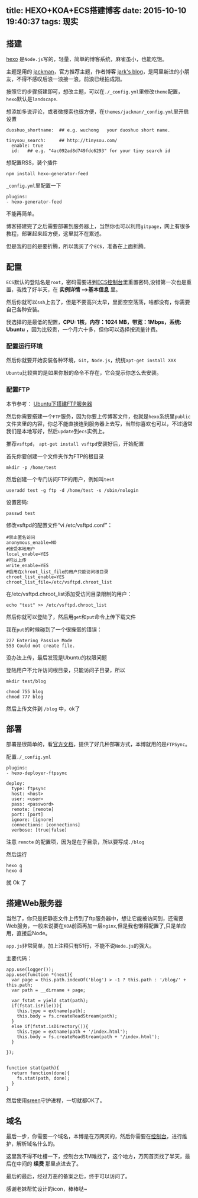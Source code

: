 title: HEXO+KOA+ECS搭建博客
date: 2015-10-10 19:40:37
tags: 现实
---
## 搭建
[hexo](https://hexo.io/) 是`Node.js`写的，轻量，简单的博客系统，麻雀虽小，也能吃饱。

主题是用的 [jackman](http://wuchong.me/jacman/)，官方推荐主题，作者博客 [jark's blog](http://wuchong.me/)，是阿里新进的小朋友，不得不感叹后浪一浪接一浪，前浪已经拍成翔。

按照它的步骤搭建即可，想改主题，可以在`./_config.yml`里修改`theme`配置，`hexo`默认是`landscape`.

想添加多说评论，或者微搜索也很方便，在`themes/jackman/_config.yml`里开启设置

```
duoshuo_shortname:  ## e.g. wuchong   your duoshuo short name.

tinysou_search:     ## http://tinysou.com/
  enable: true
  id:   ## e.g. "4ac092ad8d749fdc6293" for your tiny search id
```

想配置RSS，装个插件

```
npm install hexo-generator-feed
```

`_config.yml`里配置一下

```
plugins:
- hexo-generator-feed
```

不能再简单。

博客搭建完了之后需要部署到服务器上，当然你也可以利用`gitpage`，网上有很多教程，部署起来超方便，这里就不在累述。

但是我的目的是要折腾，所以我买了个`ECS`，准备在上面折腾。

## 配置
`ECS`默认的登陆名是`root`，密码需要进到[ECS控制台](https://ecs.console.aliyun.com)里重置密码,没错第一次也是重置，我找了好半天，在 **实例详情 -->基本信息** 里。

然后你就可以`ssh`上去了，但是不要高兴太早，里面空空荡荡，啥都没有，你需要自己各种安装。

我选择的是最低的配置，**CPU: 1核，内存：1024 MB，带宽：1Mbps，系统: Ubuntu** ，因为比较贵，一个月六十多，但你可以选择按流量计费。

### 配置运行环境
然后你就要开始安装各种环境，`Git`，`Node.js`，统统`apt-get install XXX`

`Ubuntu`比较爽的是如果你敲的命令不存在，它会提示你怎么去安装。

### 配置FTP

本节参考： [Ubuntu下搭建FTP服务器](http://dhq.me/ubuntu-install-vsftpd)

然后你需要搭建一个`FTP`服务，因为你要上传博客文件，也就是`hexo`系统里`public`文件夹里的内容，你总不能直接连到服务器上去写，当然你喜欢也可以，不过通常我们是本地写好，然后`update`到`ecs`实例上。

推荐`vsftpd`， `apt-get install vsftpd`安装好后，开始配置

首先你要创建一个文件夹作为FTP的根目录

```
mkdir -p /home/test
```
然后创建一个专门访问FTP的用户，例如叫`test`

```
useradd test -g ftp -d /home/test -s /sbin/nologin
```

设置密码:

```
passwd test
```

修改vsftpd的配置文件“vi /etc/vsftpd.conf”：

```
#禁止匿名访问
anonymous_enable=NO
#接受本地用户
local_enable=YES
#可以上传
write_enable=YES
#启用在chroot_list_file的用户只能访问根目录
chroot_list_enable=YES
chroot_list_file=/etc/vsftpd.chroot_list
```

在/etc/vsftpd.chroot_list添加受访问目录限制的用户：

```
echo "test" >> /etc/vsftpd.chroot_list
```

然后你就可以登陆了，然后用`get`和`put`命令上传下载文件

我在`put`的时候碰到了一个很操蛋的错误：

```
227 Entering Passive Mode 
553 Could not create file.
```
没办法上传，最后发现是Ubuntu的权限问题

登陆用户不允许访问根目录，只能访问子目录，所以

```
mkdir test/blog

chmod 755 blog
chmod 777 blog
```

然后上传文件到 `/blog` 中，ok了

## 部署

部署是很简单的，看[官方文档](https://hexo.io/zh-cn/docs/deployment.html)，提供了好几种部署方式，本博就用的是`FTPSync`。

配置`./_config.yml`

```
plugins:
- hexo-deployer-ftpsync

deploy:
  type: ftpsync
  host: <host>
  user: <user>
  pass: <password>
  remote: [remote]
  port: [port]
  ignore: [ignore]
  connections: [connections]
  verbose: [true|false]
```

注意 `remote` 的配置项，因为是在子目录，所以要写成`./blog`

然后运行

```
hexo g
hexo d
```

就 Ok 了

## 搭建Web服务器
当然了，你只是把静态文件上传到了ftp服务器中，想让它能被访问到，还需要Web服务，一般来说要在`KOA`前面再加一层`nginx`,但是我也懒得配置了,只是单应用，直接启Node。

`app.js`非常简单，加上注释只有51行，不能不说`Node.js`的强大。

主要代码：

```
app.use(logger());
app.use(function *(next){
  var page = this.path.indexOf('blog') > -1 ? this.path : '/blog/' + this.path;
  var path = __dirname + page;

  var fstat = yield stat(path);
  if(fstat.isFile()){
    this.type = extname(path);
    this.body = fs.createReadStream(path);
  }
  else if(fstat.isDirectory()){
    this.type = extname(path + '/index.html');
    this.body = fs.createReadStream(path + '/index.html');
  }

});


function stat(path){
  return function(done){
    fs.stat(path, done);
  }
}
```
然后使用[sreen](http://www.ahlinux.com/start/cmd/705.html)守护进程，一切就都OK了。

## 域名

最后一步，你需要一个域名，本博是在万网买的，然后你需要在[控制台](http://netcn.console.aliyun.com/core/domain/list)，进行维护，解析域名什么的。

这里我不得不吐槽一下，控制台太TM难找了，这个地方，万网首页找了半天，最后在中间的 **续费** 那里点进去了。

最后的最后，经过万恶的备案之后，终于可以访问了。

感谢老妹帮忙设计的icon，棒棒哒~
